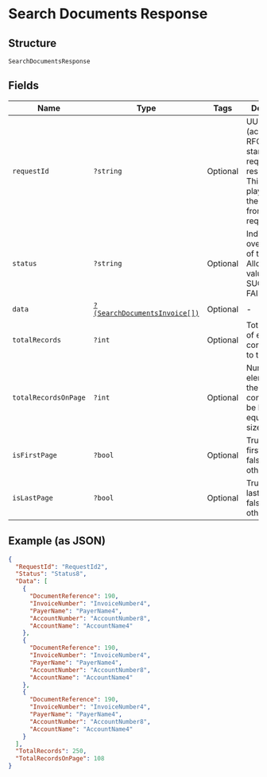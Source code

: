 
# Search Documents Response

## Structure

`SearchDocumentsResponse`

## Fields

| Name | Type | Tags | Description | Getter | Setter |
|  --- | --- | --- | --- | --- | --- |
| `requestId` | `?string` | Optional | UUID (according to RFC 4122 standards) for requests and responses. This will be played back in the response from the request. | getRequestId(): ?string | setRequestId(?string requestId): void |
| `status` | `?string` | Optional | Indicates overall status of the request. Allowed values: SUCCES, FAILED | getStatus(): ?string | setStatus(?string status): void |
| `data` | [`?(SearchDocumentsInvoice[])`](../../doc/models/search-documents-invoice.md) | Optional | - | getData(): ?array | setData(?array data): void |
| `totalRecords` | `?int` | Optional | Total number of elements corresponding to the request | getTotalRecords(): ?int | setTotalRecords(?int totalRecords): void |
| `totalRecordsOnPage` | `?int` | Optional | Number of elements in the page content. Will be lesser or equal to the size param. | getTotalRecordsOnPage(): ?int | setTotalRecordsOnPage(?int totalRecordsOnPage): void |
| `isFirstPage` | `?bool` | Optional | True if it is the first page, false otherwise | getIsFirstPage(): ?bool | setIsFirstPage(?bool isFirstPage): void |
| `isLastPage` | `?bool` | Optional | True if it is the last page, false, otherwise. | getIsLastPage(): ?bool | setIsLastPage(?bool isLastPage): void |

## Example (as JSON)

```json
{
  "RequestId": "RequestId2",
  "Status": "Status8",
  "Data": [
    {
      "DocumentReference": 190,
      "InvoiceNumber": "InvoiceNumber4",
      "PayerName": "PayerName4",
      "AccountNumber": "AccountNumber8",
      "AccountName": "AccountName4"
    },
    {
      "DocumentReference": 190,
      "InvoiceNumber": "InvoiceNumber4",
      "PayerName": "PayerName4",
      "AccountNumber": "AccountNumber8",
      "AccountName": "AccountName4"
    },
    {
      "DocumentReference": 190,
      "InvoiceNumber": "InvoiceNumber4",
      "PayerName": "PayerName4",
      "AccountNumber": "AccountNumber8",
      "AccountName": "AccountName4"
    }
  ],
  "TotalRecords": 250,
  "TotalRecordsOnPage": 108
}
```

